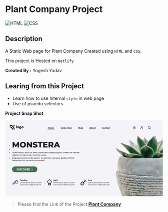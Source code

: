 # Plant Company Project

![HTML](https://img.shields.io/badge/-HTML-red)
![CSS](https://img.shields.io/badge/-CSS-brightgreen)


## Description

A Static Web page for Plant Company Created using `HTML` and `CSS`.

This project is Hosted on `Netlify`

**Created By :** Yogesh Yadav

## Learing from this Project

- Learn how to use Internal `style` in web page
- Use of psuedo selectors

__Project Snap Shot__

![img](Snap.png)

> Please find the Link of the Project
[__Plant Company__](https://astonishing-lollipop-3d64aa.netlify.app/)

